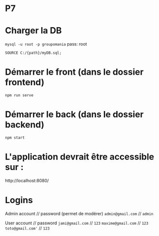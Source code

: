# P7

# Charger la DB

`mysql -u root -p groupomania`
pass: root

`SOURCE C:/{path}/myDB.sql;`

# Démarrer le front (dans le dossier frontend)

`npm run serve`

# Démarrer le back (dans le dossier backend)

`npm start`

# L'application devrait être accessible sur :

http://localhost:8080/



# Logins

Admin account // password (permet de modérer)
`admin@gmail.com`  //  `admin`

User account // password
`jami@gmail.com`  //  `123`
`maxime@gmail.com`  //  `123`
`toto@gmail.com'`  //  `123`
